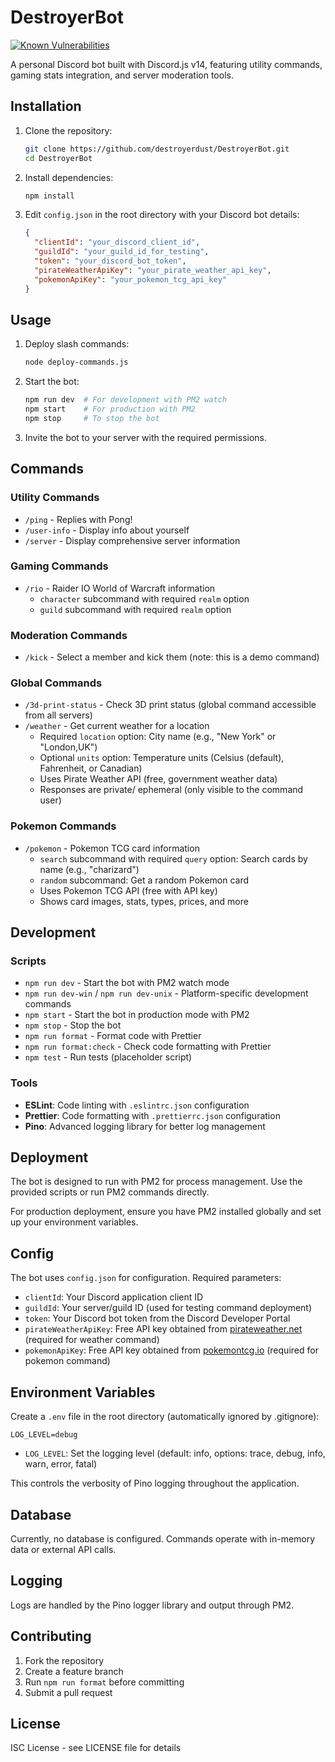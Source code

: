 # DestroyerBot

[![Known Vulnerabilities](https://snyk.io/test/github/destroyerdust/DestroyerBot/badge.svg)](https://snyk.io/test/github/destroyerdust/DestroyerBot)

A personal Discord bot built with Discord.js v14, featuring utility commands, gaming stats integration, and server moderation tools.

## Installation

1. Clone the repository:

   ```bash
   git clone https://github.com/destroyerdust/DestroyerBot.git
   cd DestroyerBot
   ```

2. Install dependencies:

   ```bash
   npm install
   ```

3. Edit `config.json` in the root directory with your Discord bot details:
   ```json
   {
     "clientId": "your_discord_client_id",
     "guildId": "your_guild_id_for_testing",
     "token": "your_discord_bot_token",
     "pirateWeatherApiKey": "your_pirate_weather_api_key",
     "pokemonApiKey": "your_pokemon_tcg_api_key"
   }
   ```

## Usage

1. Deploy slash commands:

   ```bash
   node deploy-commands.js
   ```

2. Start the bot:

   ```bash
   npm run dev  # For development with PM2 watch
   npm start    # For production with PM2
   npm stop     # To stop the bot
   ```

3. Invite the bot to your server with the required permissions.

## Commands

### Utility Commands

- `/ping` - Replies with Pong!
- `/user-info` - Display info about yourself
- `/server` - Display comprehensive server information

### Gaming Commands

- `/rio` - Raider IO World of Warcraft information
  - `character` subcommand with required `realm` option
  - `guild` subcommand with required `realm` option

### Moderation Commands

- `/kick` - Select a member and kick them (note: this is a demo command)

### Global Commands

- `/3d-print-status` - Check 3D print status (global command accessible from all servers)
- `/weather` - Get current weather for a location
  - Required `location` option: City name (e.g., "New York" or "London,UK")
  - Optional `units` option: Temperature units (Celsius (default), Fahrenheit, or Canadian)
  - Uses Pirate Weather API (free, government weather data)
  - Responses are private/ ephemeral (only visible to the command user)

### Pokemon Commands

- `/pokemon` - Pokemon TCG card information
  - `search` subcommand with required `query` option: Search cards by name (e.g., "charizard")
  - `random` subcommand: Get a random Pokemon card
  - Uses Pokemon TCG API (free with API key)
  - Shows card images, stats, types, prices, and more

## Development

### Scripts

- `npm run dev` - Start the bot with PM2 watch mode
- `npm run dev-win` / `npm run dev-unix` - Platform-specific development commands
- `npm start` - Start the bot in production mode with PM2
- `npm stop` - Stop the bot
- `npm run format` - Format code with Prettier
- `npm run format:check` - Check code formatting with Prettier
- `npm test` - Run tests (placeholder script)

### Tools

- **ESLint**: Code linting with `.eslintrc.json` configuration
- **Prettier**: Code formatting with `.prettierrc.json` configuration
- **Pino**: Advanced logging library for better log management

## Deployment

The bot is designed to run with PM2 for process management. Use the provided scripts or run PM2 commands directly.

For production deployment, ensure you have PM2 installed globally and set up your environment variables.

## Config

The bot uses `config.json` for configuration. Required parameters:

- `clientId`: Your Discord application client ID
- `guildId`: Your server/guild ID (used for testing command deployment)
- `token`: Your Discord bot token from the Discord Developer Portal
- `pirateWeatherApiKey`: Free API key obtained from [pirateweather.net](https://pirateweather.net/) (required for weather command)
- `pokemonApiKey`: Free API key obtained from [pokemontcg.io](https://pokemontcg.io/) (required for pokemon command)

## Environment Variables

Create a `.env` file in the root directory (automatically ignored by .gitignore):

```
LOG_LEVEL=debug
```

- `LOG_LEVEL`: Set the logging level (default: info, options: trace, debug, info, warn, error, fatal)

This controls the verbosity of Pino logging throughout the application.

## Database

Currently, no database is configured. Commands operate with in-memory data or external API calls.

## Logging

Logs are handled by the Pino logger library and output through PM2.

## Contributing

1. Fork the repository
2. Create a feature branch
3. Run `npm run format` before committing
4. Submit a pull request

## License

ISC License - see LICENSE file for details

